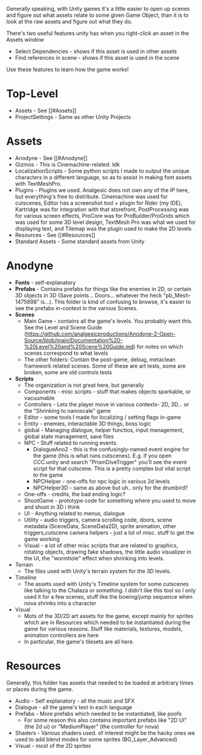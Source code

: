 
Generally speaking, with Unity games it's a little easier to open up scenes and figure out what assets relate to some given Game Object, than it is to look at the raw assets and figure out what they do.

There's two useful features unity has when you right-click an asset in the Assets window
* Select Dependencies - shows if this asset is used in other assets
* Find references in scene - shows if this asset is used in the scene

Use these features to learn how the game works!
# Top-Level

* Assets - See [[#Assets]]
* ProjectSettings - Same as other Unity Projects

# Assets
* Anodyne - See [[#Anodyne]]
* Gizmos - This is Cinemachine-related. Idk
* LocalizationScripts - Some python scripts I made to output the unique characters in a different language, so as to assist in making font assets with TextMeshPro.
* Plugins - Plugins we used. Analgesic does not own any of the IP here, but everything's free to distribute. Cinemachine was used for cutscenes, Editor has a screenshot tool + plugin for Rider (my IDE), Kartridge was for integration with that storefront, PostProcessing was for various screen effects, ProCore was for ProBuilder/ProGrids which was used for some 3D level design, TextMesh Pro was what we used for displaying text, and Tilemap was the plugin used to make the 2D levels
* Resources - See [[#Resources]]
* Standard Assets - Some standard assets from Unity

# Anodyne


* **Fonts** - self-explanatory
* **Prefabs** - Contains prefabs for things like the enemies in 2D, or certain 3D objects in 3D (Save points... Doors... whatever the heck "pb_Mesh-1475698" is...). This folder is kind of confusing to browse, it's easier to see the prefabs in-context in the various Scenes.
* **Scenes** 
	* Main Game - contains all the game's levels. You probably want this. See the Level and Scene Guide (https://github.com/analgesicproductions/Anodyne-2-Open-Source/blob/main/Documentation%20-%20Level%20and%20Scene%20Guide.md) for notes on which scenes correspond to what levels
	* The other folders: Contain the post-game, debug, metaclean framework related scenes. Some of these are art tests, some are broken, some are old controls tests
* **Scripts**
	* The organization is not great here, but generally
	* Components - misc scripts - stuff that makes objects sparkable, or vacuumable
	* Controllers - Lets the player move in various contexts- 2D, 3D... or the "Shrinking to nanoscale" game
	* Editor - some tools I made for localizing / setting flags in-game
	* Entity - enemies, interactable 3D things, boss logic
	* global - Managing dialogue, helper functios, input management, global state management, save files
	* NPC - Stuff related to running events.
		* DialogueAno2 - this is the confusingly-named event engine for the game (this is what runs cutscenes). E.g. if you open CCC.unity and search "PrismDiveTrigger" you'll see the event script for that cutscene. This is a pretty complex but vital script to the game
		* NPCHelper - one-offs for npc logic in various 2d levels
		* NPCHelper3D - same as above but uh.. only for the drumbird?
	* One-offs - credits, the bad ending logic?
	* ShootGame - prototype code for something where you used to move and shoot in 3D i think
	* UI - Anything related to menus, dialogue
	* Utility - audio triggers, camera scrolling code, doors, scene metadata (SceneData, SceneData2D), sprite animation, other triggers,cutscene camera helpers - just a lot of misc. stuff to get the game working 
	* Visual - a lot of other misc scripts that are related to graphics, rotating objects, drawing fake shadows, the little audio visualizer in the UI, the "wormhole" effect when shrinking into levels.
* Terrain
	* The files used with Unity's terrain system for the 3D levels.
* Timeline
	* The assets used with Unity's Timeline system for some cutscenes like talking to the Chalaza or something. I didn't like this tool so I only used it for a few scenes, stuff like the bowing/jump sequence when nova shrinks into a character
* Visual
	* Mots of the 3D/2D art assets for the game, except mainly for sprites which are in Resources which needed to be instantiated during the game for various reasons. Stuff like materials, textures, models, animation controllers are here
	* In particular, the game's tilesets are all here.

# Resources
Generally, this folder has assets that needed to be loaded at arbitrary times or places during the game.

* Audio - Self explanatory - all the music and SFX
* Dialogue - all the game's text in each language
* Prefabs - More prefabs which needed to be instantiated, like poofs
	* For some reason this also contains important prefabs like "2D UI" (the 2d ui) or "MediumPlayer" (the controller for nova)
* Shaders - Various shaders used. of interest might be the hacky ones we used to add blend modes for some sprites (BG_Layer_Advanced)
* Visual - most of  the 2D sprites
